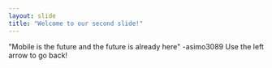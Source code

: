 ```yaml
---
layout: slide
title: "Welcome to our second slide!"
---
```

"Mobile is the future and the future is already here" -asimo3089
Use the left arrow to go back!
